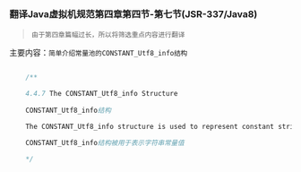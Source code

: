 ### 翻译Java虚拟机规范第四章第四节-第七节(JSR-337/Java8)

> `由于第四章篇幅过长，所以将筛选重点内容进行翻译`

主要内容：`简单介绍常量池的CONSTANT_Utf8_info结构`


```java

    /**

    4.4.7 The CONSTANT_Utf8_info Structure
    
    CONSTANT_Utf8_info结构

    The CONSTANT_Utf8_info structure is used to represent constant string values：

    CONSTANT_Utf8_info结构被用于表示字符串常量值

    */



```